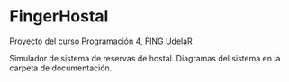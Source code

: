 # FingerHostal
Proyecto del curso Programación 4, FING UdelaR

Simulador de sistema de reservas de hostal.
Diagramas del sistema en la carpeta de documentación.
